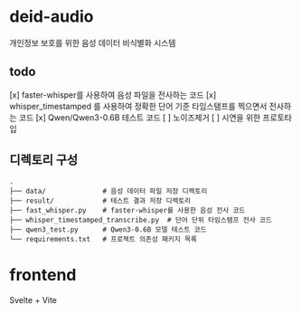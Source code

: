 # deid-audio
개인정보 보호를 위한 음성 데이터 비식별화 시스템

## todo
[x] faster-whisper를 사용하여 음성 파일을 전사하는 코드
[x] whisper_timestamped 를 사용하여 정확한 단어 기준 타임스탬프를 찍으면서 전사하는 코드
[x] Qwen/Qwen3-0.6B 테스트 코드
[ ] 노이즈제거
[ ] 시연을 위한 프로토타입

## 디렉토리 구성
```
.
├── data/              # 음성 데이터 파일 저장 디렉토리
├── result/            # 테스트 결과 저장 디렉토리
├── fast_whisper.py    # faster-whisper를 사용한 음성 전사 코드
├── whisper_timestamped_transcribe.py  # 단어 단위 타임스탬프 전사 코드
├── qwen3_test.py      # Qwen3-0.6B 모델 테스트 코드
└── requirements.txt   # 프로젝트 의존성 패키지 목록
```

# frontend
Svelte + Vite